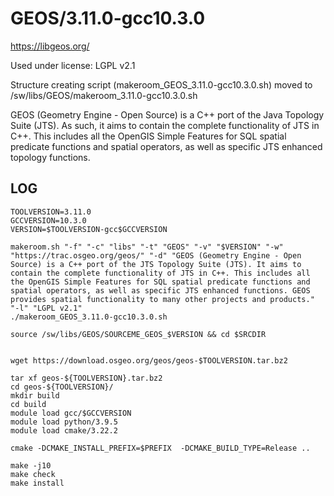 GEOS/3.11.0-gcc10.3.0
========================

<https://libgeos.org/>

Used under license:
LGPL v2.1


Structure creating script (makeroom_GEOS_3.11.0-gcc10.3.0.sh) moved to /sw/libs/GEOS/makeroom_3.11.0-gcc10.3.0.sh


GEOS (Geometry Engine - Open Source) is a C++ port of the Java Topology Suite
(JTS). As such, it aims to contain the complete functionality of JTS in C++.
This includes all the OpenGIS Simple Features for SQL spatial predicate
functions and spatial operators, as well as specific JTS enhanced topology
functions.



LOG
---

    TOOLVERSION=3.11.0
    GCCVERSION=10.3.0
    VERSION=$TOOLVERSION-gcc$GCCVERSION

    makeroom.sh "-f" "-c" "libs" "-t" "GEOS" "-v" "$VERSION" "-w" "https://trac.osgeo.org/geos/" "-d" "GEOS (Geometry Engine - Open Source) is a C++ port of the JTS Topology Suite (JTS). It aims to contain the complete functionality of JTS in C++. This includes all the OpenGIS Simple Features for SQL spatial predicate functions and spatial operators, as well as specific JTS enhanced functions. GEOS provides spatial functionality to many other projects and products." "-l" "LGPL v2.1"
    ./makeroom_GEOS_3.11.0-gcc10.3.0.sh

    source /sw/libs/GEOS/SOURCEME_GEOS_$VERSION && cd $SRCDIR


    wget https://download.osgeo.org/geos/geos-$TOOLVERSION.tar.bz2

    tar xf geos-${TOOLVERSION}.tar.bz2 
    cd geos-${TOOLVERSION}/
    mkdir build
    cd build
    module load gcc/$GCCVERSION
    module load python/3.9.5
    module load cmake/3.22.2

    cmake -DCMAKE_INSTALL_PREFIX=$PREFIX  -DCMAKE_BUILD_TYPE=Release ..

    make -j10
    make check
    make install

